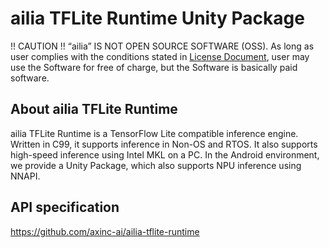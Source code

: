 # ailia TFLite Runtime Unity Package

!! CAUTION !!
“ailia” IS NOT OPEN SOURCE SOFTWARE (OSS).
As long as user complies with the conditions stated in [License Document](https://ailia.ai/license/), user may use the Software for free of charge, but the Software is basically paid software.

## About ailia TFLite Runtime

ailia TFLite Runtime is a TensorFlow Lite compatible inference engine. Written in C99, it supports inference in Non-OS and RTOS. It also supports high-speed inference using Intel MKL on a PC. In the Android environment, we provide a Unity Package, which also supports NPU inference using NNAPI.

## API specification

https://github.com/axinc-ai/ailia-tflite-runtime

